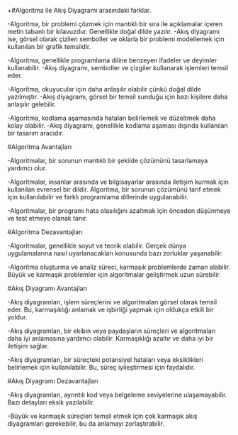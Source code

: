 
+#Algoritma ile Akış Diyagramı arasındaki farklar.

-Algoritma, bir problemi çözmek için mantıklı bir sıra ile açıklamalar içeren metin tabanlı bir kılavuzdur. Genellikle doğal dilde yazılır.
-Akış diyagramı ise, görsel olarak çizilen semboller ve oklarla bir problemi modellemek için kullanılan bir grafik temsildir.

-Algoritma, genellikle programlama diline benzeyen ifadeler ve deyimler kullanabilir.
-Akış diyagramı, semboller ve çizgiler kullanarak işlemleri temsil eder.

-Algoritma, okuyucular için daha anlaşılır olabilir çünkü doğal dilde yazılmıştır.
-Akış diyagramı, görsel bir temsil sunduğu için bazı kişilere daha anlaşılır gelebilir.

-Algoritma, kodlama aşamasında hataları belirlemek ve düzeltmek daha kolay olabilir.
-Akış diyagramı, genellikle kodlama aşaması dışında kullanılan bir tasarım aracıdır.


#Algoritma Avantajları

-Algoritmalar, bir sorunun mantıklı bir şekilde çözümünü tasarlamaya yardımcı olur. 

-Algoritmalar, insanlar arasında ve bilgisayarlar arasında iletişim kurmak için kullanılan evrensel bir dildir.
 Algoritma, bir sorunun çözümünü tarif etmek için kullanılabilir ve farklı programlama dillerinde uygulanabilir.

-Algoritmalar, bir programı hata olasılığını azaltmak için önceden düşünmeye ve test etmeye olanak tanır. 


#Algoritma Dezavantajları

-Algoritmalar, genellikle soyut ve teorik olabilir. 
Gerçek dünya uygulamalarına nasıl uyarlanacakları konusunda bazı zorluklar yaşanabilir.

-Algoritma oluşturma ve analiz süreci, karmaşık problemlerde zaman alabilir. 
Büyük ve karmaşık problemler için algoritmalar geliştirmek uzun sürebilir.


#Akış Diyagramı Avantajları

-Akış diyagramları, işlem süreçlerini ve algoritmaları görsel olarak temsil eder. Bu, karmaşıklığı anlamak ve 
işbirliği yapmak için oldukça etkili bir yoldur.

-Akış diyagramları, bir ekibin veya paydaşların süreçleri ve algoritmaları daha iyi anlamasına yardımcı olabilir.
Karmaşıklığı azaltır ve daha iyi bir iletişim sağlar.

-Akış diyagramları, bir süreçteki potansiyel hataları veya eksiklikleri belirlemek için kullanılabilir.
 Bu, süreç iyileştirmesi için faydalıdır.


 #Akış Diyagramı Dezavantajları

 -Akış diyagramları, ayrıntılı kod veya belgeleme seviyelerine ulaşamayabilir.
 Bazı detayları eksik yazılabilir.

 -Büyük ve karmaşık süreçleri temsil etmek için çok karmaşık akış 
 diyagramları gerekebilir, bu da anlamayı zorlaştırabilir.